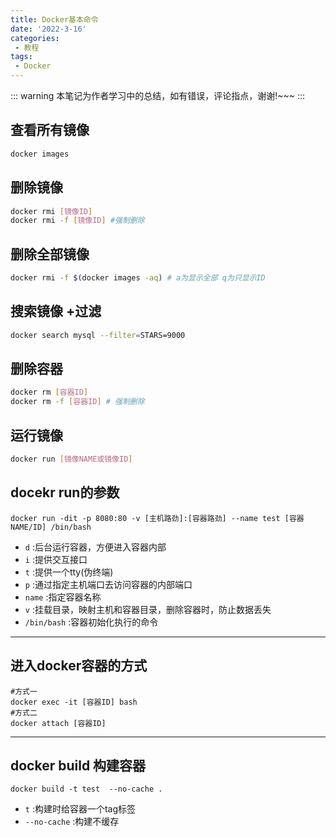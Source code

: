 ```yaml
---
title: Docker基本命令
date: '2022-3-16'
categories:
 - 教程
tags:
 - Docker
---
```


::: warning
  本笔记为作者学习中的总结，如有错误，评论指点，谢谢!~~~
:::
## 查看所有镜像
```sh
docker images
```
## 删除镜像
```sh
docker rmi [镜像ID]
docker rmi -f [镜像ID] #强制删除
```
## 删除全部镜像
```sh
docker rmi -f $(docker images -aq) # a为显示全部 q为只显示ID
```
## 搜索镜像 +过滤
```sh
docker search mysql --filter=STARS=9000
```
## 删除容器
```sh
docker rm [容器ID]
docker rm -f [容器ID] # 强制删除
```
## 运行镜像
```sh
docker run [镜像NAME或镜像ID]
```
## docekr run的参数
```docker
docker run -dit -p 8080:80 -v [主机路劲]:[容器路劲] --name test [容器NAME/ID] /bin/bash
```
- ```d``` :后台运行容器，方便进入容器内部
- ```i``` :提供交互接口
- ```t``` :提供一个tty(伪终端)
- ```p``` :通过指定主机端口去访问容器的内部端口
- ```name``` :指定容器名称
- ```v``` :挂载目录，映射主机和容器目录，删除容器时，防止数据丢失
- ```/bin/bash``` :容器初始化执行的命令
------------------------------------
## 进入docker容器的方式
```docker
#方式一
docker exec -it [容器ID] bash
#方式二
docker attach [容器ID]
```
------------------------------------
## docker build 构建容器
```docker 
docker build -t test  --no-cache .
```
- ```t``` :构建时给容器一个tag标签
- ```--no-cache``` :构建不缓存